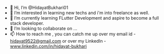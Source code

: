 - 👋 Hi, I’m @HidayatBukhari01
- 👀 I’m interested in learning new techs and i'm into freelance as well.
- 🌱 I’m currently learning FLutter Development and aspire to become a full stack developer.
- 💞️ I’m looking to collaborate on ...
- 📫 How to reach me , you can catch me up over my email id - hidayat9522@gmail.com or over my LinkedIn - www.linkedin.com/in/hidayat-bukhari

<!---
HidayatBukhari01/HidayatBukhari01 is a ✨ special ✨ repository because its `README.md` (this file) appears on your GitHub profile.
You can click the Preview link to take a look at your changes.
--->
